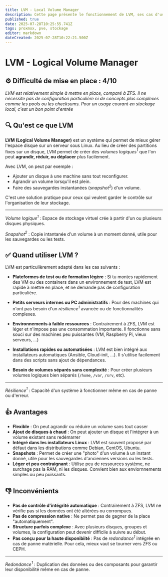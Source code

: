 ```yaml
---
title: LVM - Local Volume Manager
description: Cette page présente le fonctionnement de LVM, ses cas d'usage, ses avantages, ses limites, et dans quels contextes il peut être utilisé comme solution de stockage local.
published: true
date: 2025-07-28T10:25:55.741Z
tags: proxmox, pve, stockage
editor: markdown
dateCreated: 2025-07-28T10:22:21.500Z
---
```


# LVM - Logical Volume Manager

## ⚙️ Difficulté de mise en place : 4/10
*LVM est relativement simple à mettre en place, comparé à ZFS. Il ne nécessite pas de configuration particulière ni de concepts plus complexes comme les pools ou les checksums. Pour un usage courant en stockage local, c'est un bon point d'entrée*

## 🔍 Qu'est ce que LVM

**LVM (Logical Volume Manager)** est un système qui permet de mieux gérer l'espace disque sur un serveur sous Linux.
Au lieu de créer des partitions fixes sur un disque, LVM permet de créer des *volumes logiques$^1$* que l'on peut **agrandir, réduir, ou déplacer** plus facilement.

Avec LVM, on peut par exemple : 

* Ajouter un disque à une machine sans tout reconfigurer.
* Agrandir un volume lorsqu'il est plein.
* Faire des sauvegardes instantanées (*snapshot$^2$*) d'un volume.

C'est une solution pratique pour ceux qui veulent garder le contrôle sur l'organisation de leur stockage.

---

*Volume logique$^1$* : Espace de stockage virtuel crée à partir d'un ou plusieurs disques physiques.

*Snapshot$^2$* : Copie intantanée d'un volume à un moment donné, utile pour les sauvegardes ou les tests.

## ✅ Quand utiliser LVM ?

LVM est particulièrement adapté dans les cas suivants : 

* **Plateformes de test ou de formation légère** : Si tu montes rapidement des VM ou des containers dans un environnement de test, LVM est rapide à mettre en place, et ne demande pas de configuration particulière.

* **Petits serveurs internes ou PC administratifs** : Pour des machines qui n'ont pas besoin d'un *résilience$^1$* avancée ou de fonctionnalités complexes.

* **Environnements à faible ressources** : Contrairement à ZFS, LVM est léger et n'impose pas une consommation importante. Il fonctionne sans souci sur des machines peu puissantes (VM, Raspberry Pi, vieux serveurs, ...)

* **Installations rapides ou automatisées** : LVM est bien intégré aux installateurs automatiques (Ansible, Cloud-init, ...). Il s'utilise facilement dans des scripts sans ajout de dépendances.

* **Besoin de volumes séparés sans complexité** : Pour créer plusieurs volumes logiques bien séparés (`/home`, `/var`, `/srv`, etc).

---

*Résilience$^1$* : Capacité d'un système à fonctionner même en cas de panne ou d'erreur.

## 👍 Avantages

* **Flexible** : On peut agrandir ou réduire un volume sans tout casser
* **Ajout de disques à chaud** : On peut ajouter un disque et l'intégrer à un volume existant sans redémarrer
* **Intégré dans les installateurs Linux** : LVM est souvent proposé par défaut dans les distributions comme Debian, CentOS, Ubuntu.
* **Snapshots** : Permet de créer une "photo" d'un volume à un instant donné, utile pour les sauvegardes d'anciennes versions ou les tests.
* **Léger et peu contraignant** : Utilise peu de ressources système, ne surchage pas la RAM, ni les disques. Convient bien aux enviornnements simples ou peu puissants.

## 👎 Inconvénients

* **Pas de contrôle d'intégrité automatique** : Contrairement à ZFS, LVM ne vérifie pas si les données ont été altérées ou corrompues.
* **Pas de compression native** : Ne permet pas de gagner de la place "automatiquement".
* **Structure parfois complexe** : Avec plusieurs disques, groupes et volumes, la configuration peut devenir difficile à suivre au début.
* **Pas conçu pour la haute disponibiité** : Pas de *redondance$^1$* intégrée en cas de panne matérielle. Pour cela, mieux vaut se tourner vers ZFS ou CEPH.

---

*Redondance$^1$* : Duplication des données ou des composants pour garantir leur disponibilité même en cas de panne.


